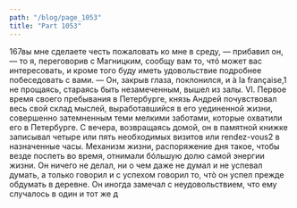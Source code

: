 ```yaml
---
path: "/blog/page_1053"
title: "Part 1053"
---
```


167вы мне сделаете честь пожаловать ко мне в среду, — прибавил он, — то я, переговорив с Магницким, сообщу вам то, чтó может вас интересовать, и кроме того буду иметь удовольствие подробнее побеседовать с вами. — Он, закрыв глаза, поклонился, и à la française,1 не прощаясь, стараясь быть незамеченным, вышел из залы.
VI.
Первое время своего пребывания в Петербурге, князь Андрей почувствовал весь свой склад мыслей, выработавшийся в его уединенной жизни, совершенно затемненным теми мелкими заботами, которые охватили его в Петербурге.
С вечера, возвращаясь домой, он в памятной книжке записывал четыре или пять необходимых визитов или rendez-vous2 в назначенные часы. Механизм жизни, распоряжение дня такое, чтобы везде поспеть во время, отнимали бóльшую долю самой энергии жизни. Он ничего не делал, ни о чем даже не думал и не успевал думать, а только говорил и с успехом говорил то, чтò он успел прежде обдумать в деревне.
Он иногда замечал с неудовольствием, что ему случалось в один и тот же д
